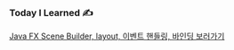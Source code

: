 ### Today I Learned ✍️ 

[Java FX Scene Builder, layout, 이벤트 핸들링, 바인딩 보러가기](https://silicon-echinodon-49c.notion.site/Java-FX-Scene-Builder-layout-22ba564bc23980d8ae36e9c4011b93bc)